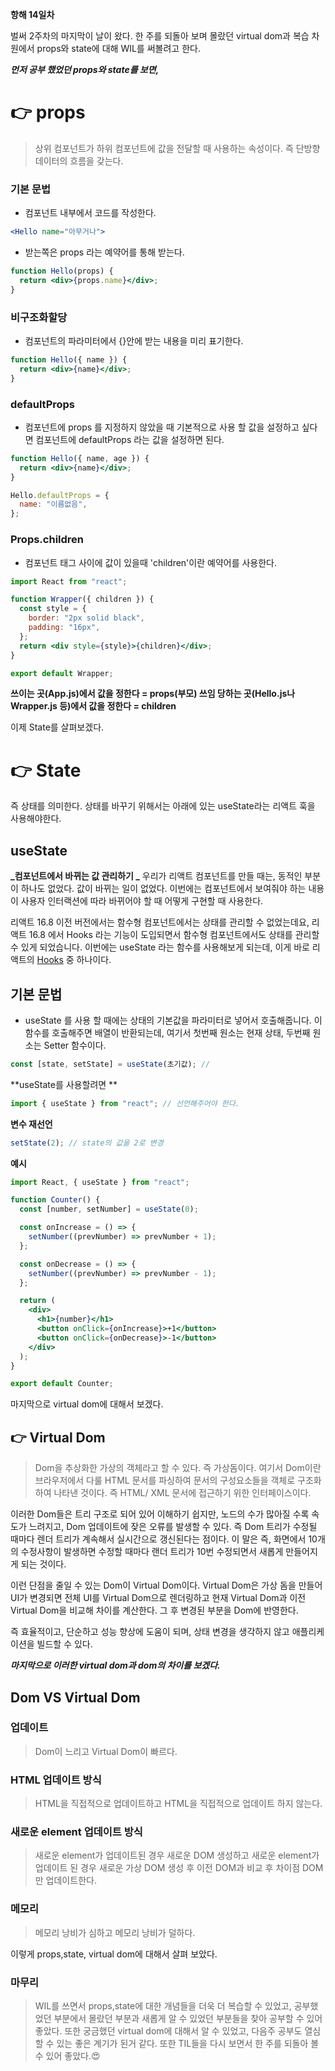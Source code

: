 **항해 14일차**

벌써 2주차의 마지막이 날이 왔다. 한 주를 되돌아 보며 몰랐던 virtual dom과 복습 차원에서 props와 state에 대해 WIL를 써볼려고 한다.

_**먼저 공부 했었던 props와 state를 보면,**_

# 👉 props

> 상위 컴포넌트가 하위 컴포넌트에 값을 전달할 때 사용하는 속성이다. 즉 단방향 데이터의 흐름을 갖는다.

### 기본 문법

- 컴포넌트 내부에서 코드를 작성한다.

```jsx
<Hello name="아무거나">
```

- 받는쪽은 props 라는 예약어를 통해 받는다.

```jsx
function Hello(props) {
  return <div>{props.name}</div>;
}
```

### 비구조화할당

- 컴포넌트의 파라미터에서 {}안에 받는 내용을 미리 표기한다.

```jsx
function Hello({ name }) {
  return <div>{name}</div>;
}
```

### defaultProps

- 컴포넌트에 props 를 지정하지 않았을 때 기본적으로 사용 할 값을 설정하고 싶다면 컴포넌트에 defaultProps 라는 값을 설정하면 된다.

```jsx
function Hello({ name, age }) {
  return <div>{name}</div>;
}

Hello.defaultProps = {
  name: "이름없음",
};
```

### Props.children

- 컴포넌트 태그 사이에 값이 있을때 'children'이란 예약어를 사용한다.

```jsx
import React from "react";

function Wrapper({ children }) {
  const style = {
    border: "2px solid black",
    padding: "16px",
  };
  return <div style={style}>{children}</div>;
}

export default Wrapper;
```

**쓰이는 곳(App.js)에서 값을 정한다 = props(부모)
쓰임 당하는 곳(Hello.js나 Wrapper.js 등)에서 값을 정한다 = children**

이제 State를 살펴보겠다.

# 👉 State

즉 상태를 의미한다. 상태를 바꾸기 위해서는 아래에 있는 useState라는 리액트 훅을 사용해야한다.

## useState

**_컴포넌트에서 바뀌는 값 관리하기
_**
우리가 리액트 컴포넌트를 만들 때는, 동적인 부분이 하나도 없었다. 값이 바뀌는 일이 없었다. 이번에는 컴포넌트에서 보여줘야 하는 내용이 사용자 인터랙션에 따라 바뀌어야 할 때 어떻게 구현할 때 사용한다.

리액트 16.8 이전 버전에서는 함수형 컴포넌트에서는 상태를 관리할 수 없었는데요, 리액트 16.8 에서 Hooks 라는 기능이 도입되면서 함수형 컴포넌트에서도 상태를 관리할 수 있게 되었습니다. 이번에는 useState 라는 함수를 사용해보게 되는데, 이게 바로 리액트의 [Hooks](https://legacy.reactjs.org/docs/hooks-state.html) 중 하나이다.

## 기본 문법

- useState 를 사용 할 때에는 상태의 기본값을 파라미터로 넣어서 호출해줍니다. 이 함수를 호출해주면 배열이 반환되는데, 여기서 첫번째 원소는 현재 상태, 두번째 원소는 Setter 함수이다.

```jsx
const [state, setState] = useState(초기값); //
```

**useState를 사용할려면 **

```jsx
import { useState } from "react"; // 선언해주어야 한다.
```

**변수 재선언**

```jsx
setState(2); // state의 값을 2로 변경
```

**예시**

```jsx
import React, { useState } from "react";

function Counter() {
  const [number, setNumber] = useState(0);

  const onIncrease = () => {
    setNumber((prevNumber) => prevNumber + 1);
  };

  const onDecrease = () => {
    setNumber((prevNumber) => prevNumber - 1);
  };

  return (
    <div>
      <h1>{number}</h1>
      <button onClick={onIncrease}>+1</button>
      <button onClick={onDecrease}>-1</button>
    </div>
  );
}

export default Counter;
```

마지막으로 virtual dom에 대해서 보겠다.

## 👉 Virtual Dom

> Dom을 추상화한 가상의 객체라고 할 수 있다. 즉 가상돔이다. 여기서 Dom이란 브라우저에서 다룰 HTML 문서를 파싱하여 문서의 구성요소들을 객체로 구조화하여 나타낸 것이다. 즉 HTML/ XML 문서에 접근하기 위한 인터페이스이다.

이러한 Dom들은 트리 구조로 되어 있어 이해하기 쉽지만, 노드의 수가 많아질 수록 속도가 느려지고, Dom 업데이트에 잦은 오류를 발생할 수 있다. 즉 Dom 트리가 수정될 때마다 렌더 트리가 계속해서 실시간으로 갱신된다는 점이다. 이 말은 즉, 화면에서 10개의 수정사항이 발생하면 수정할 때마다 랜더 트리가 10번 수정되면서 새롭게 만들어지게 되는 것이다.

이런 단점을 줄일 수 있는 Dom이 Virtual Dom이다. Virtual Dom은 가상 돔을 만들어 UI가 변경되면 전체 UI를 Virtual Dom으로 렌더링하고 현재 Virtual Dom과 이전 Virtual Dom을 비교해 차이를 계산한다. 그 후 변경된 부분을 Dom에 반영한다.

즉 효율적이고, 단순하고 성능 향상에 도움이 되며, 상태 변경을 생각하지 않고 애플리케이션을 빌드할 수 있다.

_**마지막으로 이러한 virtual dom과 dom의 차이를 보겠다.**_

## Dom VS Virtual Dom

### 업데이트

> Dom이 느리고 Virtual Dom이 빠르다.

### HTML 업데이트 방식

> HTML을 직접적으로 업데이트하고 HTML을 직접적으로 업데이트 하지 않는다.

### 새로운 element 업데이트 방식

> 새로운 element가 업데이트된 경우 새로운 DOM 생성하고 새로운 element가 업데이트 된 경우 새로운 가상 DOM 생성 후 이전 DOM과 비교 후 차이점 DOM만 업데이트한다.

### 메모리

> 메모리 낭비가 심하고 메모리 낭비가 덜하다.

이렇게 props,state, virtual dom에 대해서 살펴 보았다.

### 마무리

> WIL를 쓰면서 props,state에 대한 개념들을 더욱 더 복습할 수 있었고, 공부했었던 부분에서 몰랐던 부분과 새롭게 알 수 있었던 부분들을 찾아 공부할 수 있어 좋았다. 또한 궁금했던 virtual dom에 대해서 알 수 있었고, 다음주 공부도 열심할 수 있는 좋은 계기가 된거 같다. 또한 TIL들을 다시 보면서 한 주를 되돌아 볼 수 있어 좋았다.😍
